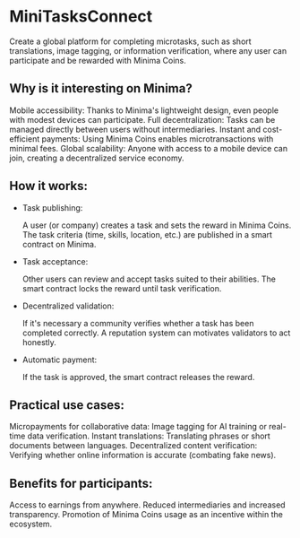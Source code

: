 # MiniTasksConnect
Create a global platform for completing microtasks, such as short translations, image tagging, or information verification, where any user can participate and be rewarded with Minima Coins.

<h2> Why is it interesting on Minima? </h2>
Mobile accessibility: Thanks to Minima's lightweight design, even people with modest devices can participate.
Full decentralization: Tasks can be managed directly between users without intermediaries.
Instant and cost-efficient payments: Using Minima Coins enables microtransactions with minimal fees.
Global scalability: Anyone with access to a mobile device can join, creating a decentralized service economy.

<h2> How it works: </h2>
<ul>
  <li> Task publishing: </li>
  <p>A user (or company) creates a task and sets the reward in Minima Coins.
  The task criteria (time, skills, location, etc.) are published in a smart contract on Minima.</p>

  <li> Task acceptance: </li>
  <p>Other users can review and accept tasks suited to their abilities. The smart contract locks the reward until task verification.</p>

  <li> Decentralized validation: </li>
  <p>If it's necessary a community verifies whether a task has been completed correctly. A reputation system can motivates validators to act honestly.</p>

  <li> Automatic payment: </li> 
  <p>If the task is approved, the smart contract releases the reward.</p>

</ul>

<h2> Practical use cases: </h2>

Micropayments for collaborative data: Image tagging for AI training or real-time data verification.
Instant translations: Translating phrases or short documents between languages.
Decentralized content verification: Verifying whether online information is accurate (combating fake news).


<h2> Benefits for participants: </h2>
Access to earnings from anywhere.
Reduced intermediaries and increased transparency.
Promotion of Minima Coins usage as an incentive within the ecosystem.
